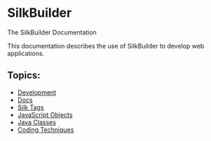 # SilkBuilder

The SilkBuilder Documentation

This documentation describes the use of SilkBuilder to develop web applications.

## Topics:

* [Development](development/)
* [Docs](docs/)
* [Silk Tags](tags/)
* [JavaScript Objects](js_object/)
* [Java Classes](https://javadoc.silkbuilder.com/)
* [Coding Techniques](how_to/)

